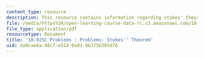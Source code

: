 ```yaml
---
content_type: resource
description: This resource contains information regarding stokes' theorem.
file: /media/https%3A/open-learning-course-data-rc.s3.amazonaws.com/18-02sc-multivariable-calculus-fall-2010/da9cae6a48cfe5140a919b3756305d76_MIT18_02SC_pb_91_quest.pdf
file_type: application/pdf
resourcetype: Document
title: '18.02SC Problems : Problems: Stokes'' Theorem'
uid: da9cae6a-48cf-e514-0a91-9b3756305d76
---
```

